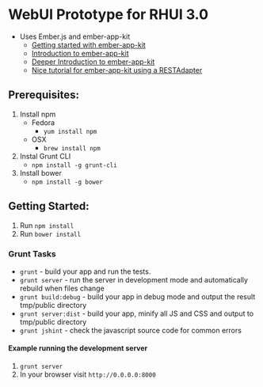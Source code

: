 WebUI Prototype for RHUI 3.0
===
 * Uses Ember.js and ember-app-kit
    * [Getting started with ember-app-kit](https://github.com/stefanpenner/ember-app-kit/wiki/Getting-Started)
    * [Introduction to ember-app-kit](http://embersherpa.com/articles/introduction-to-ember-app-kit/)
    * [Deeper Introduction to ember-app-kit](http://blog.safaribooksonline.com/2013/09/18/ember-app-kit/)
    * [Nice tutorial for ember-app-kit using a RESTAdapter](http://blog.jasonkriss.com/building-an-app-with-ember-app-kit-part-2/)


Prerequisites:
-----
 1. Install npm
    * Fedora
      * `yum install npm`
    * OSX
      * `brew install npm`
 1. Instal Grunt CLI  
    * `npm install -g grunt-cli`
 1. Install bower
    * `npm install -g bower`
 

Getting Started:
---
 1. Run `npm install` 
 1. Run `bower install`

 
### Grunt Tasks ###

 * `grunt` - build your app and run the tests.
 * `grunt server` - run the server in development mode and automatically rebuild when files change
 * `grunt build:debug` - build your app in debug mode and output the result tmp/public directory
 * `grunt server:dist` - build your app, minify all JS and CSS and output to tmp/public directory
 * `grunt jshint` - check the javascript source code for common errors
 
 
#### Example running the development server ####
 1. `grunt server`
 1. In your browser visit ```http://0.0.0.0:8000```